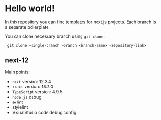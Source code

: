 # Hello world!

In this repository you can find templates for next.js projects.
Each branch is a separate boilerplate.

You can clone necessary branch using `git clone`:

` git clone –single-branch –branch <branch-name> <repository-link>`

## next-12

Main points:
- `next` version: 12.3.4
- `react` version: 18.2.0
- `TypeScript` version: 4.9.5
- `node.js` debug
- eslint
- stylelint
- VisualStudio code debug config

